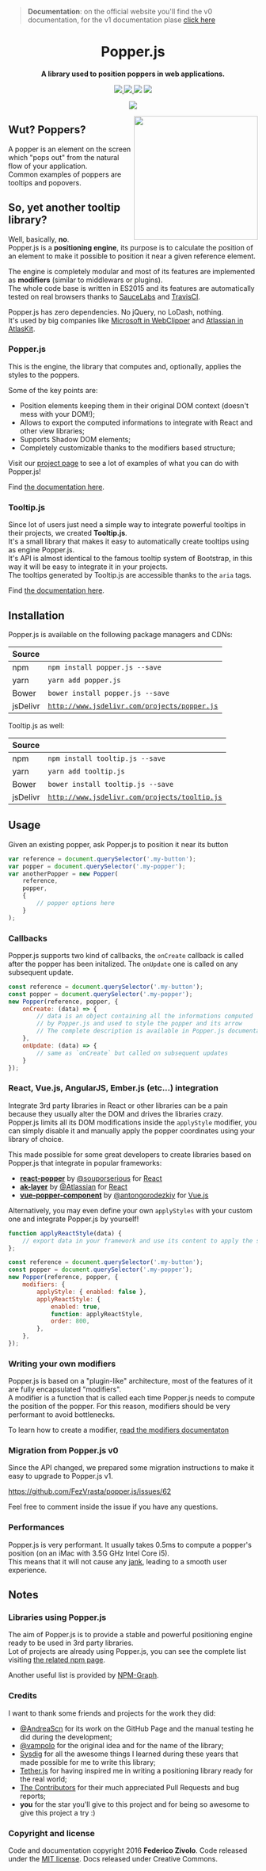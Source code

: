 > **Documentation**: on the official website you'll find the v0 documentation, for the
v1 documentation plase [click here](doc/_includes/documentation.md)


<h1 align="center">Popper.js</h1>

<p align="center">
    <strong>A library used to position poppers in web applications.</strong>
</p>

<p align="center">
    <a href="https://travis-ci.org/FezVrasta/popper.js" target="_blank">
        <img src="https://travis-ci.org/FezVrasta/popper.js.svg?branch=master" />
    </a>
    <a href="https://www.npmjs.com/package/popper.js" target="_blank">
        <img src="https://badge.fury.io/js/popper.js.svg" />
    </a>
    <img src="http://img.badgesize.io/FezVrasta/popper.js/master/build/popper.min.js?compression=gzip" />
    <a href="https://gitter.im/FezVrasta/popper.js" target="_blank">
        <img src="https://badges.gitter.im/Join%20Chat.svg" />
    </a>
</p>

<p align="center">
    <a href="https://travis-ci.org/FezVrasta/popper.js" target="_blank">
        <img src="https://saucelabs.com/browser-matrix/popperjs.svg?auth=b28bea6e52e761cdd54d8783d59b4f04" />
    </a>
</p>

<img src="https://raw.githubusercontent.com/FezVrasta/popper.js/master/popperjs.png" align="right" width=250 />


## Wut? Poppers?

A popper is an element on the screen which "pops out" from the natural flow of your application.  
Common examples of poppers are tooltips and popovers.


## So, yet another tooltip library?

Well, basically, **no**.  
Popper.js is a **positioning engine**, its purpose is to calculate the position of an element
to make it possible to position it near a given reference element.  

The engine is completely modular and most of its features are implemented as **modifiers**
(similar to middlewars or plugins).  
The whole code base is written in ES2015 and its features are automatically tested on real browsers thanks to [SauceLabs](https://saucelabs.com/) and [TravisCI](travis-ci.org).

Popper.js has zero dependencies. No jQuery, no LoDash, nothing.  
It's used by big companies like [Microsoft in WebClipper](https://github.com/OneNoteDev/WebClipper) and [Atlassian in AtlasKit](https://aui-cdn.atlassian.com/atlaskit/registry/).

### Popper.js

This is the engine, the library that computes and, optionally, applies the styles to
the poppers.

Some of the key points are:

- Position elements keeping them in their original DOM context (doesn't mess with your DOM!);
- Allows to export the computed informations to integrate with React and other view libraries;
- Supports Shadow DOM elements;
- Completely customizable thanks to the modifiers based structure;

Visit our [project page](https://fezvrasta.github.io/popper.js) to see a lot of examples of what you can do with Popper.js!

Find [the documentation here](doc/_includes/popper-documentation.md).


### Tooltip.js

Since lot of users just need a simple way to integrate powerful tooltips in their projects,
we created **Tooltip.js**.  
It's a small library that makes it easy to automatically create tooltips using as engine Popper.js.  
It's API is almost identical to the famous tooltip system of Bootstrap, in this way it will be
easy to integrate it in your projects.  
The tooltips generated by Tooltip.js are accessible thanks to the `aria` tags.

Find [the documentation here](doc/_includes/tooltip-documentation.md).


## Installation
Popper.js is available on the following package managers and CDNs:

| Source   |                                                                                            |
|:---------|:-------------------------------------------------------------------------------------------|
| npm      | `npm install popper.js --save`                                                             |
| yarn     | `yarn add popper.js`                                                                       |
| Bower    | `bower install popper.js --save`                                                           |
| jsDelivr | [`http://www.jsdelivr.com/projects/popper.js`](http://www.jsdelivr.com/projects/popper.js) |


Tooltip.js as well:

| Source   |                                                                                              |
|:---------|:---------------------------------------------------------------------------------------------|
| npm      | `npm install tooltip.js --save`                                                              |
| yarn     | `yarn add tooltip.js`                                                                        |
| Bower    | `bower install tooltip.js --save`                                                            |
| jsDelivr | [`http://www.jsdelivr.com/projects/tooltip.js`](http://www.jsdelivr.com/projects/tooltip.js) |


## Usage

Given an existing popper, ask Popper.js to position it near its button

```js
var reference = document.querySelector('.my-button');
var popper = document.querySelector('.my-popper');
var anotherPopper = new Popper(
    reference,
    popper,
    {
        // popper options here
    }
);
```

### Callbacks

Popper.js supports two kind of callbacks, the `onCreate` callback is called after
the popper has been initalized. The `onUpdate` one is called on any subsequent update.

```js
const reference = document.querySelector('.my-button');
const popper = document.querySelector('.my-popper');
new Popper(reference, popper, {
    onCreate: (data) => {
        // data is an object containing all the informations computed
        // by Popper.js and used to style the popper and its arrow
        // The complete description is available in Popper.js documentation
    },
    onUpdate: (data) => {
        // same as `onCreate` but called on subsequent updates
    }
});
```

### React, Vue.js, AngularJS, Ember.js (etc...) integration

Integrate 3rd party libraries in React or other libraries can be a pain because
they usually alter the DOM and drives the libraries crazy.  
Popper.js limits all its DOM modifications inside the `applyStyle` modifier,
you can simply disable it and manually apply the popper coordinates using
your library of choice.  

This made possible for some great developers to create libraries based on Popper.js
that integrate in popular frameworks:

- [**react-popper**](https://github.com/souporserious/react-popper) by [@souporserious](https://github.com/souporserious) for [React](https://facebook.github.io/react/)
- [**ak-layer**](http://aui-cdn.atlassian.com/atlaskit/registry/ak-layer/latest/index.html) by [@Atlassian](https://github.com/atlassian) for [React](https://facebook.github.io/react/)
- [**vue-popper-component**](https://github.com/antongorodezkiy/vue-popper-component) by [@antongorodezkiy](https://github.com/antongorodezkiy) for [Vue.js](https://vuejs.org/)

Alternatively, you may even define your own `applyStyles` with your custom one and
integrate Popper.js by yourself!

```js
function applyReactStyle(data) {
    // export data in your framework and use its content to apply the style to your popper
};

const reference = document.querySelector('.my-button');
const popper = document.querySelector('.my-popper');
new Popper(reference, popper, {
    modifiers: {
        applyStyle: { enabled: false },
        applyReactStyle: {
            enabled: true,
            function: applyReactStyle,
            order: 800,
        },
    },
});

```

### Writing your own modifiers

Popper.js is based on a "plugin-like" architecture, most of the features of it are fully encapsulated "modifiers".  
A modifier is a function that is called each time Popper.js needs to compute the position of the popper. For this reason, modifiers should be very performant to avoid bottlenecks.  

To learn how to create a modifier, [read the modifiers documentaton](doc/_includes/popper-documentation.md#modifiers--object)


### Migration from Popper.js v0

Since the API changed, we prepared some migration instructions to make it easy to upgrade to
Popper.js v1.  

https://github.com/FezVrasta/popper.js/issues/62

Feel free to comment inside the issue if you have any questions.

### Performances

Popper.js is very performant. It usually takes 0.5ms to compute a popper's position (on an iMac with 3.5G GHz Intel Core i5).  
This means that it will not cause any [jank](https://www.chromium.org/developers/how-tos/trace-event-profiling-tool/anatomy-of-jank), leading to a smooth user experience.

## Notes

### Libraries using Popper.js

The aim of Popper.js is to provide a stable and powerful positioning engine ready to
be used in 3rd party libraries.  
Lot of projects are already using Popper.js, you can see the complete list visiting
[the related npm page](https://www.npmjs.com/browse/depended/popper.js).

Another useful list is provided by [NPM-Graph](https://npm-graph.com/NpmPackage/popper.js).

### Credits
I want to thank some friends and projects for the work they did:

- [@AndreaScn](https://github.com/AndreaScn) for its work on the GitHub Page and the manual testing he did during the development;
- [@vampolo](https://github.com/vampolo) for the original idea and for the name of the library;
- [Sysdig](https://github.com/Draios) for all the awesome things I learned during these years that made possible for me to write this library;
- [Tether.js](http://github.hubspot.com/tether/) for having inspired me in writing a positioning library ready for the real world;
- [The Contributors](https://github.com/FezVrasta/popper.js/graphs/contributors) for their much appreciated Pull Requests and bug reports;
- **you** for the star you'll give to this project and for being so awesome to give this project a try :)

### Copyright and license
Code and documentation copyright 2016 **Federico Zivolo**. Code released under the [MIT license](LICENSE.md). Docs released under Creative Commons.
